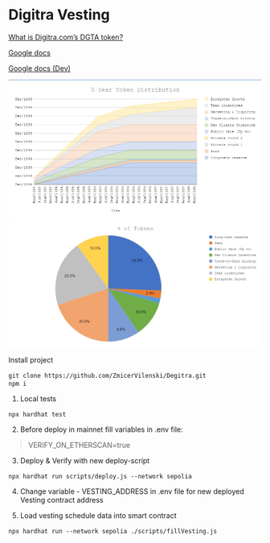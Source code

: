# Digitra Vesting

[What is Digitra.com’s DGTA token?](https://www.digitra.com/en/what-is-digitra-coms-dgta-token/)

[Google docs](https://docs.google.com/spreadsheets/d/1stxleTTmFQfd4sTY7XreLcD5vYmCTM8PCF66YMcdvFE/edit#gid=1915831371)

[Google docs (Dev)](https://docs.google.com/spreadsheets/d/18hp0wgmIWaXuWRB0w7Gx7R6BLBqeZbdUhsdbK8QQMUQ/edit#gid=0)

![Tokenomics](img/chart1.jpg)  
![Tokenomics](img/chart2.jpg)  

Install project

```shell
git clone https://github.com/ZmicerVilenski/Degitra.git
npm i
```

1. Local tests

```shell
npx hardhat test
```

2. Before deploy in mainnet fill variables in .env file:
> VERIFY_ON_ETHERSCAN=true

3. Deploy & Verify with new deploy-script

```shell
npx hardhat run scripts/deploy.js --network sepolia
```

4. Change variable - VESTING_ADDRESS in .env file for new deployed Vesting contract address

5. Load vesting schedule data into smart contract

```shell
npx hardhat run --network sepolia ./scripts/fillVesting.js
```